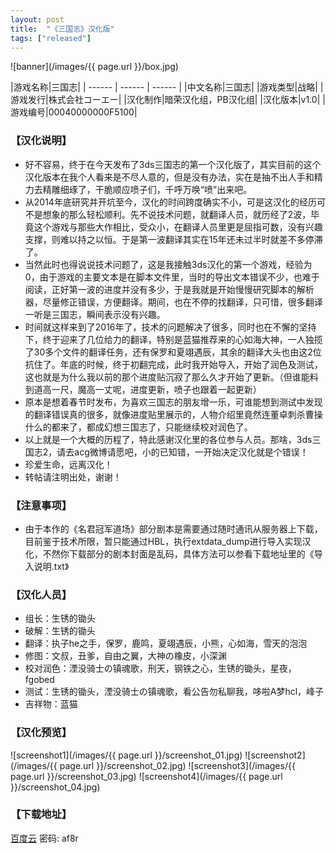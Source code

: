 ```yaml
---
layout: post
title:  "《三国志》汉化版"
tags: ["released"]
---
```


![banner](/images/{{ page.url }}/box.jpg)

|游戏名称|三国志|
| ------ | ------ | ------ |
|中文名称|三国志|
|游戏类型|战略|
|游戏发行|株式会社コーエー|
|汉化制作|暗荣汉化组，PB汉化组|
|汉化版本|v1.0|
|游戏编号|00040000000F5100|

### 【汉化说明】
* 好不容易，终于在今天发布了3ds三国志的第一个汉化版了，其实目前的这个汉化版本在我个人看来是不尽人意的，但是没有办法，实在是抽不出人手和精力去精雕细琢了，干脆顺应喷子们，千呼万唤“喷”出来吧。
* 从2014年底研究并开坑至今，汉化的时间跨度确实不小，可是这汉化的经历可不是想象的那么轻松顺利。先不说技术问题，就翻译人员，就历经了2波，毕竟这个游戏与那些大作相比，受众小，在翻译人员里更是屈指可数，没有兴趣支撑，则难以持之以恒。于是第一波翻译其实在15年还未过半时就差不多停滞了。
* 当然此时也得说说技术问题了，这是我接触3ds汉化的第一个游戏，经验为0，由于游戏的主要文本是在脚本文件里，当时的导出文本错误不少，也难于阅读，正好第一波的进度并没有多少，于是我就是开始慢慢研究脚本的解析器，尽量修正错误，方便翻译。期间，也在不停的找翻译，只可惜，很多翻译一听是三国志，瞬间表示没有兴趣。
* 时间就这样来到了2016年了，技术的问题解决了很多，同时也在不懈的坚持下，终于迎来了几位给力的翻译，特别是蓝猫推荐来的心如海大神，一人独揽了30多个文件的翻译任务，还有保罗和夏翊遇辰，其余的翻译大头也由这2位抗住了。年底的时候，终于初翻完成，此时我开始导入，开始了润色及测试，这也就是为什么我以前的那个进度贴沉寂了那么久才开始了更新。（但谁能料到道高一尺，魔高一丈呢，进度更新，喷子也跟着一起更新）
* 原本是想着春节时发布，为喜欢三国志的朋友增一乐，可谁能想到测试中发现的翻译错误真的很多，就像进度贴里展示的，人物介绍里竟然连董卓刺杀曹操什么的都来了，都成幻想三国志了，只能继续校对润色了。
* 以上就是一个大概的历程了，特此感谢汉化里的各位参与人员。那啥，3ds三国志2，请去acg微博请愿吧，小的已知错，一开始决定汉化就是个错误！
* 珍爱生命，远离汉化！
* 转帖请注明出处，谢谢！

### 【注意事项】
* 由于本作的《名君冠军道场》部分剧本是需要通过随时通讯从服务器上下载，目前鉴于技术所限，暂只能通过HBL，执行extdata_dump进行导入实现汉化，不然你下载部分的剧本封面是乱码，具体方法可以参看下载地址里的《导入说明.txt》

### 【汉化人员】
* 组长：生锈的锄头
* 破解：生锈的锄头
* 翻译：执子he之手，保罗，鹿鸣，夏翊遇辰，小熊，心如海，雪天的泡泡
* 修图：文叔，丑爹，自由之翼，大神の橡皮，小深渊
* 校对润色：湮没骑士の镇魂歌，刑天，钢铁之心，生锈的锄头，星夜，fgobed
* 测试：生锈的锄头，湮没骑士の镇魂歌，看公告勿私聊我，哆啦A梦hcl，峰子
* 吉祥物：蓝猫

### 【汉化预览】
![screenshot1](/images/{{ page.url }}/screenshot_01.jpg)
![screenshot2](/images/{{ page.url }}/screenshot_02.jpg)
![screenshot3](/images/{{ page.url }}/screenshot_03.jpg)
![screenshot4](/images/{{ page.url }}/screenshot_04.jpg)

### 【下载地址】
[百度云](https://pan.baidu.com/s/1o8NNlvc) 密码: af8r
